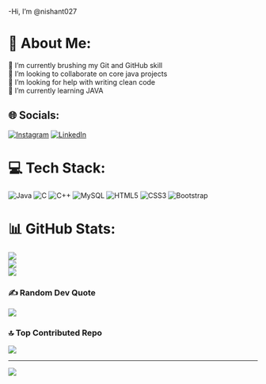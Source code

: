 -Hi, I’m @nishant027

<!---
nishant027/nishant027 is a ✨ special ✨ repository because its `README.md` (this file) appears on your GitHub profile.
You can click the Preview link to take a look at your changes.
--->
# 💫 About Me:
🔭 I’m currently brushing my Git and GitHub skill <br>👯 I’m looking to collaborate on core java projects<br>🤝 I’m looking for help with writing clean code<br>🌱 I’m currently learning JAVA


## 🌐 Socials:
[![Instagram](https://img.shields.io/badge/Instagram-%23E4405F.svg?logo=Instagram&logoColor=white)](https://instagram.com/_nishant.rana) [![LinkedIn](https://img.shields.io/badge/LinkedIn-%230077B5.svg?logo=linkedin&logoColor=white)](https://linkedin.com/in/nishant-who-codes) 

# 💻 Tech Stack:
![Java](https://img.shields.io/badge/java-%23ED8B00.svg?style=for-the-badge&logo=java&logoColor=white) ![C](https://img.shields.io/badge/c-%2300599C.svg?style=for-the-badge&logo=c&logoColor=white) ![C++](https://img.shields.io/badge/c++-%2300599C.svg?style=for-the-badge&logo=c%2B%2B&logoColor=white) ![MySQL](https://img.shields.io/badge/mysql-%2300f.svg?style=for-the-badge&logo=mysql&logoColor=white) ![HTML5](https://img.shields.io/badge/html5-%23E34F26.svg?style=for-the-badge&logo=html5&logoColor=white) ![CSS3](https://img.shields.io/badge/css3-%231572B6.svg?style=for-the-badge&logo=css3&logoColor=white) ![Bootstrap](https://img.shields.io/badge/bootstrap-%23563D7C.svg?style=for-the-badge&logo=bootstrap&logoColor=white)
# 📊 GitHub Stats:
![](https://github-readme-stats.vercel.app/api?username=nishant027&theme=dark&hide_border=false&include_all_commits=false&count_private=false)<br/>
![](https://github-readme-streak-stats.herokuapp.com/?user=nishant027&theme=dark&hide_border=false)<br/>
![](https://github-readme-stats.vercel.app/api/top-langs/?username=nishant027&theme=dark&hide_border=false&include_all_commits=false&count_private=false&layout=compact)

### ✍️ Random Dev Quote
![](https://quotes-github-readme.vercel.app/api?type=horizontal&theme=dark)

### 🔝 Top Contributed Repo
![](https://github-contributor-stats.vercel.app/api?username=nishant027&limit=5&theme=dark&combine_all_yearly_contributions=true)

---
[![](https://visitcount.itsvg.in/api?id=nishant027&icon=2&color=1)](https://visitcount.itsvg.in)

<!-- Proudly created with GPRM ( https://gprm.itsvg.in ) -->
